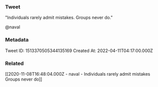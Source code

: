 ### Tweet
"Individuals rarely admit mistakes. Groups never do."

@naval

### Metadata
Tweet ID: 1513370505344135169
Created At: 2022-04-11T04:17:00.000Z

### Related
[[2020-11-08T16:48:04.000Z - naval - Individuals rarely admit mistakes Groups never do]]

